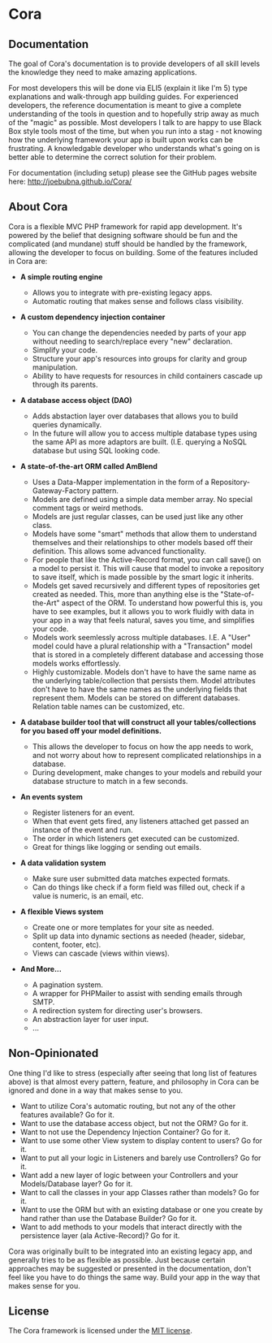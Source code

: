 # Cora

## Documentation
The goal of Cora's documentation is to provide developers of all skill levels the knowledge they need to make amazing applications. 

For most developers this will be done via ELI5 (explain it like I'm 5) type explanations and walk-through app building guides. For experienced developers, the reference documentation is meant to give a complete understanding of the tools in question and to hopefully strip away as much of the "magic" as possible. Most developers I talk to are happy to use Black Box style tools most of the time, but when you run into a stag - not knowing how the underlying framework your app is built upon works can be frustrating. A knowledgable developer who understands what's going on is better able to determine the correct solution for their problem.

For documentation (including setup) please see the GitHub pages website here:
http://joebubna.github.io/Cora/

## About Cora

Cora is a flexible MVC PHP framework for rapid app development. It's powered by the belief that designing software should be fun and the complicated (and mundane) stuff should be handled by the framework, allowing the developer to focus on building. Some of the features included in Cora are:

- **A simple routing engine**
  - Allows you to integrate with pre-existing legacy apps.
  - Automatic routing that makes sense and follows class visibility.
   
- **A custom dependency injection container**
  - You can change the dependencies needed by parts of your app without needing to search/replace every "new" declaration.
  - Simplify your code.
  - Structure your app's resources into groups for clarity and group manipulation.
  - Ability to have requests for resources in child containers cascade up through its parents.
  
- **A database access object (DAO)**
  - Adds abstaction layer over databases that allows you to build queries dynamically.
  - In the future will allow you to access multiple database types using the same API as more adaptors are built. (I.E. querying a NoSQL database but using SQL looking code.
  
- **A state-of-the-art ORM called AmBlend**
  - Uses a Data-Mapper implementation in the form of a Repository-Gateway-Factory pattern.
  - Models are defined using a simple data member array. No special comment tags or weird methods.
  - Models are just regular classes, can be used just like any other class.
  - Models have some "smart" methods that allow them to understand themselves and their relationships to other models based off their definition. This allows some advanced functionality.
  - For people that like the Active-Record format, you can call save() on a model to persist it. This will cause that model to invoke a repository to save itself, which is made possible by the smart logic it inherits.
  - Models get saved recursively and different types of repositories get created as needed. This, more than anything else is the "State-of-the-Art" aspect of the ORM. To understand how powerful this is, you have to see examples, but it allows you to work fluidly with data in your app in a way that feels natural, saves you time, and simplifies your code.
  - Models work seemlessly across multiple databases. I.E. A "User" model could have a plural relationship with a "Transaction" model that is stored in a completely different database and accessing those models works effortlessly.
  - Highly customizable. Models don't have to have the same name as the underlying table/collection that persists them. Model attributes don't have to have the same names as the underlying fields that represent them. Models can be stored on different databases. Relation table names can be customized, etc.
  
- **A database builder tool that will construct all your tables/collections for you based off your model definitions.**
  - This allows the developer to focus on how the app needs to work, and not worry about how to represent complicated relationships in a database.
  - During development, make changes to your models and rebuild your database structure to match in a few seconds.
  
- **An events system**
  - Register listeners for an event.
  - When that event gets fired, any listeners attached get passed an instance of the event and run.
  - The order in which listeners get executed can be customized.
  - Great for things like logging or sending out emails.
  
- **A data validation system**
  - Make sure user submitted data matches expected formats.
  - Can do things like check if a form field was filled out, check if a value is numeric, is an email, etc.
 
- **A flexible Views system**
  - Create one or more templates for your site as needed. 
  - Split up data into dynamic sections as needed (header, sidebar, content, footer, etc).
  - Views can cascade (views within views).
  
- **And More...**
  - A pagination system.
  - A wrapper for PHPMailer to assist with sending emails through SMTP.
  - A redirection system for directing user's browsers.
  - An abstraction layer for user input.
  - ...

## Non-Opinionated

One thing I'd like to stress (especially after seeing that long list of features above) is that almost every pattern, feature, and philosophy in Cora can be ignored and done in a way that makes sense to you.

- Want to utilize Cora's automatic routing, but not any of the other features available? Go for it.
- Want to use the database access object, but not the ORM? Go for it.
- Want to not use the Dependency Injection Container? Go for it.
- Want to use some other View system to display content to users? Go for it.
- Want to put all your logic in Listeners and barely use Controllers? Go for it.
- Want add a new layer of logic between your Controllers and your Models/Database layer? Go for it.
- Want to call the classes in your app Classes rather than models? Go for it.
- Want to use the ORM but with an existing database or one you create by hand rather than use the Database Builder? Go for it.
- Want to add methods to your models that interact directly with the persistence layer (ala Active-Record)? Go for it.

Cora was originally built to be integrated into an existing legacy app, and generally tries to be as flexible as possible. Just because certain approaches may be suggested or presented in the documentation, don't feel like you have to do things the same way. Build your app in the way that makes sense for you.

## License

The Cora framework is licensed under the [MIT license](http://opensource.org/licenses/MIT).

